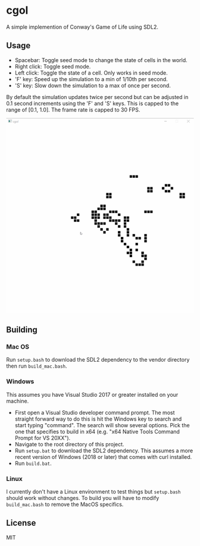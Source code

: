 # cgol

A simple implemention of Conway's Game of Life using SDL2.

## Usage

* Spacebar: Toggle seed mode to change the state of cells in the world.
* Right click:  Toggle seed mode.
* Left click:  Toggle the state of a cell.  Only works in seed mode.
* 'F' key: Speed up the simulation to a min of 1/10th per second.
* 'S' key: Slow down the simulation to a max of once per second.

By default the simulation updates twice per second but can be adjusted
in 0.1 second increments using the 'F' and 'S' keys.  This is capped to
the range of [0.1, 1.0].  The frame rate is capped to 30 FPS.

![Cgol Demo](demo.gif)

## Building

### Mac OS

Run `setup.bash` to download the SDL2 dependency to the vendor directory
then run `build_mac.bash`.

### Windows

This assumes you have Visual Studio 2017 or greater installed on your machine.

* First open a Visual Studio developer command prompt.  The most straight
  forward way to do this is hit the Windows key to search and start typing
  "command".  The search will show several options.  Pick the one that specifies
  to build in x64 (e.g. "x64 Native Tools Command Prompt for VS 20XX").
* Navigate to the root directory of this project.
* Run `setup.bat` to download the SDL2 dependency.  This assumes a more recent
  version of Windows (2018 or later) that comes with curl installed.
* Run `build.bat`.

### Linux

I currently don't have a Linux environment to test things but `setup.bash`
should work without changes.  To build you will have to modify `build_mac.bash`
to remove the MacOS specifics.

## License

MIT
